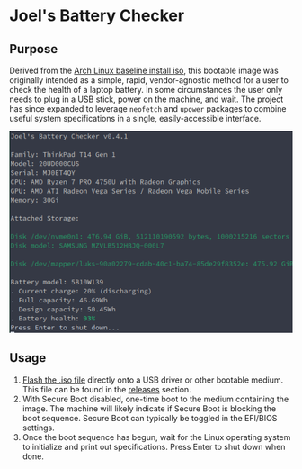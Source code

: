 # Joel's Battery Checker
## Purpose
Derived from the [Arch Linux baseline install iso](https://github.com/archlinux/archiso/tree/master/configs/baseline), this bootable image was originally intended as a simple, rapid, vendor-agnostic method for a user to check the health of a laptop battery. In some circumstances the user only needs to plug in a USB stick, power on the machine, and wait. The project has since expanded to leverage `neofetch` and `upower` packages to combine useful system specifications in a single, easily-accessible interface. 

![Specs Output](screenshot.png)

## Usage
1. [Flash the .iso file](https://wiki.archlinux.org/title/USB_flash_installation_medium) directly onto a USB driver or other bootable medium. This file can be found in the [releases](https://github.com/RealArtsn/archiso-batterycheck/releases) section. 
2. With Secure Boot disabled, one-time boot to the medium containing the image. The machine will likely indicate if Secure Boot is blocking the boot sequence. Secure Boot can typically be toggled in the EFI/BIOS settings. 
3. Once the boot sequence has begun, wait for the Linux operating system to initialize and print out specifications. Press Enter to shut down when done.